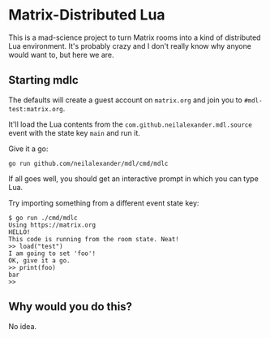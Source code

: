 # Matrix-Distributed Lua

This is a mad-science project to turn Matrix rooms into a kind of
distributed Lua environment. It's probably crazy and I don't really know
why anyone would want to, but here we are.

## Starting mdlc

The defaults will create a guest account on `matrix.org` and join you
to `#mdl-test:matrix.org`. 

It'll load the Lua contents from the `com.github.neilalexander.mdl.source`
event with the state key `main` and run it. 

Give it a go:

```
go run github.com/neilalexander/mdl/cmd/mdlc
```

If all goes well, you should get an interactive prompt in which you can
type Lua.

Try importing something from a different event state key:

```
$ go run ./cmd/mdlc
Using https://matrix.org
HELLO!
This code is running from the room state. Neat!
>> load("test")
I am going to set 'foo'!
OK, give it a go.
>> print(foo)
bar
>> 
```

## Why would you do this?

No idea.